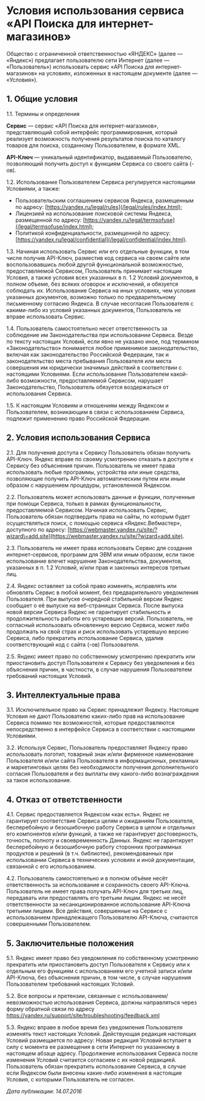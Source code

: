  Условия использования сервиса «API Поиска для интернет\-магазинов»
==================================================================

   Общество с ограниченной ответственностью «ЯНДЕКС» (далее — «Яндекс») предлагает пользователю сети Интернет (далее — «Пользователь») использовать сервис «API Поиска для интернет\-магазинов» на условиях, изложенных в настоящем документе (далее — «Условия»).

  1\. Общие условия
-----------------

 1\.1\. Термины и определения

 **Сервис** — сервис «API Поиска для интернет\-магазинов», представляющий собой интерфейс программирования, который реализует возможность получения результатов поиска по каталогу товаров для поиска, созданному Пользователем, в формате XML. 

 **API\-Ключ** — уникальный идентификатор, выдаваемый Пользователю, позволяющий получить доступ к функциям Сервиса со своего сайта (\-ов).

 1\.2\. Использование Пользователем Сервиса регулируется настоящими Условиями, а также:

 * Пользовательским соглашением сервисов Яндекса, размещенным по адресу: [https://yandex.ru/legal/rules](/legal/rules/index.html);
* Лицензией на использование поисковой системы Яндекса, размещенной по адресу: [https://yandex.ru/legal/termsofuse](/legal/termsofuse/index.html);
* Политикой конфиденциальности, размещенной по адресу: [https://yandex.ru/legal/confidential](/legal/confidential/index.html).

 1\.3\. Начиная использовать Сервис или его отдельные функции, в том числе получив API\-Ключ, разместив код сервиса на своем сайте или воспользовавшись любой другой функциональной возможностью, предоставляемой Сервисом, Пользователь принимает настоящие Условия, а также условия всех указанных в п. 1\.2 Условий документов, в полном объеме, без всяких оговорок и исключений, и обязуется соблюдать их. Использование Сервиса на иных условиях, чем условия указанных документов, возможно только по предварительному письменному согласию Яндекса. В случае несогласия Пользователя с какими\-либо из условий указанных документов, Пользователь не вправе использовать Сервис.

 1\.4\. Пользователь самостоятельно несет ответственность за соблюдение им Законодательства при использовании Сервиса. Везде по тексту настоящих Условий, если явно не указано иное, под термином «Законодательство» понимается любое применимое законодательство, включая как законодательство Российской Федерации, так и законодательство места пребывания Пользователя или места совершения им юридически значимых действий в соответствии с настоящими Условиями. Если использование Пользователем какой\-либо возможности, предоставляемой Сервисом, нарушает Законодательство, Пользователь обязуется воздержаться от использования Сервиса.

 1\.5\. К настоящим Условиям и отношениям между Яндексом и Пользователем, возникающим в связи с использованием Сервиса, подлежит применению право Российской Федерации.

  2\. Условия использования Сервиса
---------------------------------

 2\.1\. Для получения доступа к Сервису Пользователь обязан получить API\-Ключ. Яндекс вправе по своему усмотрению отказать в доступе к Сервису без объяснения причин. Пользователь не имеет права использовать любые программы, устройства или иные средства, позволяющие получить API\-Ключ автоматическим путем или иным образом с нарушением процедуры, установленной Яндексом.

 2\.2\. Пользователь может использовать данные и функции, полученные при помощи Сервиса, только в рамках функциональности, предоставляемой Сервисом. Начиная использовать Сервис, Пользователь обязан подтвердить права на сайты, по которым будет осуществляться поиск, с помощью сервиса «Яндекс.Вебмастер», доступного по адресу: [https://webmaster.yandex.ru/site/?wizard\=add.site](https://webmaster.yandex.ru/site/?wizard=add.site).

 2\.3\. Пользователь не имеет права использовать Сервис для создания интернет\-сервисов, программ для ЭВМ или иным образом, если такое использование влечет нарушение Законодательства, документов, указанных в п. 1\.2 Условий, и/или прав и законных интересов третьих лиц.

 2\.4\. Яндекс оставляет за собой право изменять, исправлять или обновлять Сервис в любой момент, без предварительного уведомления Пользователя. При выпуске очередной стабильной версии Яндекс сообщает о её выпуске на веб\-страницах Сервиса. После выпуска новой версии Сервиса Яндекс не гарантирует стабильность и продолжительность работы его устаревших версий. Пользователь, не согласный использовать обновленную версию Сервиса, может либо продолжать на свой страх и риск использовать устаревшую версию Сервиса, либо прекратить использование Сервиса, удалив соответствующий код с сайта (\-ов) Пользователя.

 2\.5\. Яндекс имеет право по собственному усмотрению прекратить или приостановить доступ Пользователя к Сервису без уведомления и без объяснения причин, в частности, в случае нарушения Пользователем требований настоящих Условий.

  3\. Интеллектуальные права
--------------------------

 3\.1\. Исключительное право на Сервис принадлежит Яндексу. Настоящие Условия не дают Пользователю каких\-либо прав на использование Сервиса помимо тех возможностей, которые предоставляются непосредственно в интерфейсе Сервиса в соответствии с настоящими Условиями.

 3\.2\. Используя Сервис, Пользователь предоставляет Яндексу право использовать логотип, товарный знак и/или фирменное наименование Пользователя и/или сайта Пользователя в информационных, рекламных и маркетинговых целях без необходимости получения дополнительного согласия Пользователя и без выплаты ему какого\-либо вознаграждения за такое использование.

  4\. Отказ от ответственности
----------------------------

 4\.1\. Сервис предоставляется Яндексом «как есть». Яндекс не гарантирует соответствие Сервиса целям и ожиданиям Пользователя, бесперебойную и безошибочную работу Сервиса в целом и отдельных его компонентов и/или функций, а также не гарантирует достоверность, точность, полноту и своевременность Данных. Яндекс не гарантирует бесперебойную и безошибочную работу сторонних программных продуктов и решений (в т.ч. библиотек), рекомендованных при использовании Сервиса в технических условиях и иной документации, связанной с его использованием.

 4\.2\. Пользователь самостоятельно и в полном объёме несёт ответственность за использование и сохранность своего API\-Ключа. Пользователь не имеет права получать API\-Ключ для третьих лиц, передавать или предоставлять его третьим лицам. Яндекс не несёт ответственности за несанкционированное использование API\-Ключа третьими лицами. Все действия, совершенные на Сервисе с использованием принадлежащего Пользователю API\-Ключа, считаются совершенными Пользователем.

  5\. Заключительные положения
----------------------------

 5\.1\. Яндекс имеет право без уведомления по собственному усмотрению прекратить или приостановить доступ Пользователя к Сервису или к отдельным его функциям с использованием его учетной записи и/или API\-Ключа, без объяснения причин, в том числе, в случае нарушения Пользователем требований настоящих Условий.

 5\.2\. Все вопросы и претензии, связанные с использованием/невозможностью использования Сервиса, должны направляться через форму обратной связи по адресу <https://yandex.ru/support/site/troubleshooting/feedback.xml>

 5\.3\. Яндекс вправе в любое время без уведомления Пользователя изменять текст настоящих Условий. Действующая редакция настоящих Условий размещается по адресу: Новая редакция Условий вступает в силу с момента ее размещения в сети Интернет по указанному в настоящем абзаце адресу. Продолжение использования Сервиса после изменения Условий считается согласием с их новой редакцией. Пользователь обязан прекратить использование Сервиса, в случае если Яндексом были внесены какие\-либо изменения в настоящие Условия, с которыми Пользователь не согласен.

 *Дата публикации: 14\.07\.2016*

  
